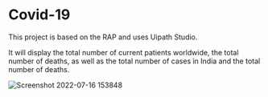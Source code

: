 # Covid-19

This project is based on the RAP and uses Uipath Studio. 

It will display the total number of current patients worldwide, the total number of deaths, as well as the total number of cases in India and the total number of deaths.


![Screenshot 2022-07-16 153848](https://user-images.githubusercontent.com/108457802/179350409-bbcc262c-4654-474c-ac1e-a65286050fc9.png)



